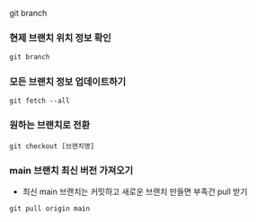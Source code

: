 git branch

### 현제 브랜치 위치 정보 확인 
```javascript
git branch
```
### 모든 브랜치 정보 업데이트하기
```
git fetch --all
```

### 원하는 브랜치로 전환 
```
git checkout [브랜치명] 
```

### main 브랜치 최신 버전 가져오기 
- 최신 main 브랜치는 커밋하고 새로운 브랜치 만들면 부족건 pull 받기
```
git pull origin main
```

